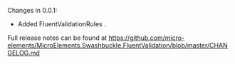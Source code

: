 Changes in 0.0.1:
* Added FluentValidationRules .

Full release notes can be found at 
https://github.com/micro-elements/MicroElements.Swashbuckle.FluentValidation/blob/master/CHANGELOG.md